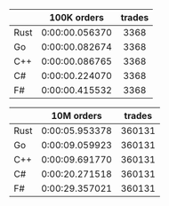 ||100K orders|trades|
-|:-:|:-:|
|Rust|0:00:00.056370|3368|
|Go|0:00:00.082674|3368|
|C++|0:00:00.086765|3368|
|C#|0:00:00.224070|3368|
|F#|0:00:00.415532|3368|


||10M orders|trades|
-|:-:|:-:|
|Rust|0:00:05.953378|360131|
|Go|0:00:09.059923|360131|
|C++|0:00:09.691770|360131|
|C#|0:00:20.271518|360131|
|F#|0:00:29.357021|360131|


